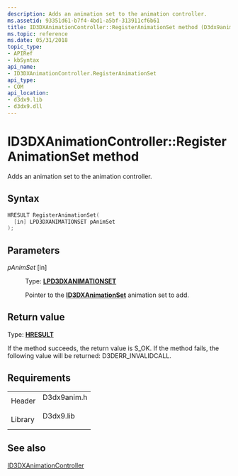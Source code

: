```yaml
---
description: Adds an animation set to the animation controller.
ms.assetid: 93351d61-b7f4-4bd1-a5bf-313911cf6b61
title: ID3DXAnimationController::RegisterAnimationSet method (D3dx9anim.h)
ms.topic: reference
ms.date: 05/31/2018
topic_type: 
- APIRef
- kbSyntax
api_name: 
- ID3DXAnimationController.RegisterAnimationSet
api_type: 
- COM
api_location: 
- d3dx9.lib
- d3dx9.dll
---
```


# ID3DXAnimationController::RegisterAnimationSet method

Adds an animation set to the animation controller.

## Syntax


```C++
HRESULT RegisterAnimationSet(
  [in] LPD3DXANIMATIONSET pAnimSet
);
```



## Parameters

<dl> <dt>

*pAnimSet* \[in\]
</dt> <dd>

Type: **[**LPD3DXANIMATIONSET**](id3dxanimationset.md)**

Pointer to the [**ID3DXAnimationSet**](id3dxanimationset.md) animation set to add.

</dd> </dl>

## Return value

Type: **[**HRESULT**](https://msdn.microsoft.com/library/Bb401631(v=MSDN.10).aspx)**

If the method succeeds, the return value is S\_OK. If the method fails, the following value will be returned: D3DERR\_INVALIDCALL.

## Requirements



|                    |                                                                                        |
|--------------------|----------------------------------------------------------------------------------------|
| Header<br/>  | <dl> <dt>D3dx9anim.h</dt> </dl> |
| Library<br/> | <dl> <dt>D3dx9.lib</dt> </dl>   |



## See also

<dl> <dt>

[ID3DXAnimationController](id3dxanimationcontroller.md)
</dt> </dl>

 

 





